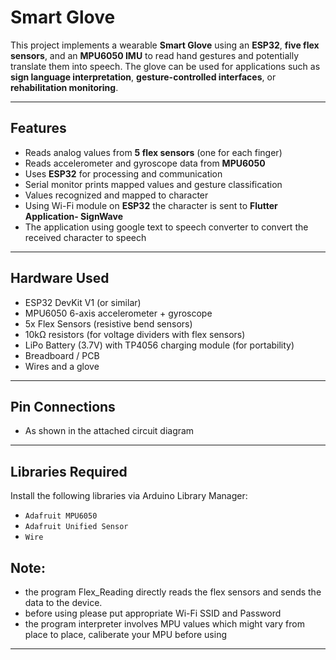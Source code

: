 # Smart Glove

This project implements a wearable **Smart Glove** using an **ESP32**, **five flex sensors**, and an **MPU6050 IMU** to read hand gestures and potentially translate them into speech. The glove can be used for applications such as **sign language interpretation**, **gesture-controlled interfaces**, or **rehabilitation monitoring**.

---

## Features

- Reads analog values from **5 flex sensors** (one for each finger)
- Reads accelerometer and gyroscope data from **MPU6050**
- Uses **ESP32** for processing and communication
- Serial monitor prints mapped values and gesture classification
- Values recognized and mapped to character
- Using Wi-Fi module on **ESP32** the character is sent to **Flutter Application- SignWave** 
- The application using google text to speech converter to convert the received character to speech


---

## Hardware Used

- ESP32 DevKit V1 (or similar)
- MPU6050 6-axis accelerometer + gyroscope
- 5x Flex Sensors (resistive bend sensors)
- 10kΩ resistors (for voltage dividers with flex sensors)
- LiPo Battery (3.7V) with TP4056 charging module (for portability)
- Breadboard / PCB
- Wires and a glove

---

##  Pin Connections

 - As shown in the attached circuit diagram

---

##  Libraries Required

Install the following libraries via Arduino Library Manager:

- `Adafruit MPU6050`
- `Adafruit Unified Sensor`
- `Wire`

## Note:
- the program Flex_Reading directly reads the flex sensors and sends the data to the device.
- before using please put appropriate Wi-Fi SSID and Password
- the program interpreter involves MPU values which might vary from place to place, caliberate your MPU before using
---



